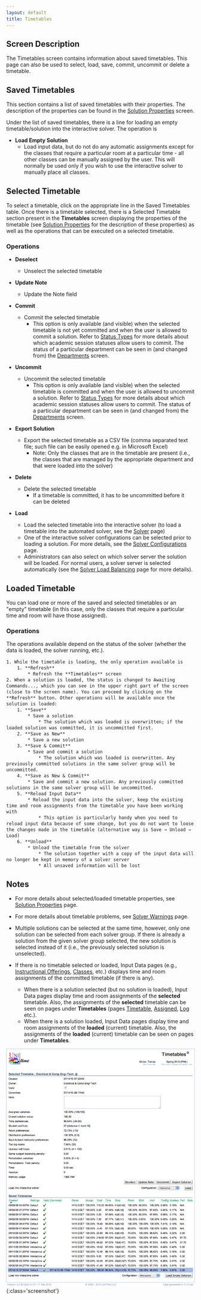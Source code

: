 ```yaml
---
layout: default
title: Timetables
---
```



## Screen Description

The Timetables screen contains information about saved timetables. This page can also be used to select, load, save, commit, uncommit or delete a timetable.

## Saved Timetables

This section contains a list of saved timetables with their properties. The description of the properties can be found in the [Solution Properties](solution-properties) screen.

Under the list of saved timetables, there is a line for loading an empty timetable/solution into the interactive solver. The operation is

* **Load Empty Solution**
	* Load input data, but do not do any automatic assignments except for the classes that require a particular room at a particular time - all other classes can be manually assigned by the user. This will normally be used only if you wish to use the interactive solver to manually place all classes.

## Selected Timetable

To select a timetable, click on the appropriate line in the Saved Timetables table. Once there is a timetable selected, there is a Selected Timetable section present in the **Timetables** screen displaying the properties of the timetable (see [Solution Properties](solution-properties) for the description of these properties) as well as the operations that can be executed on a selected timetable.

### Operations

* **Deselect**
	* Unselect the selected timetable

* **Update Note**
	* Update the Note field

* **Commit**
	* Commit the selected timetable
		* This option is only available (and visible) when the selected timetable is not yet committed and when the user is allowed to commit a solution. Refer to [Status Types](status-types) for more details about which academic session statuses allow users to commit. The status of a particular department can be seen in (and changed from) the [Departments](departments) screen.

* **Uncommit**
	* Uncommit the selected timetable
		* This option is only available (and visible) when the selected timetable is committed and when the user is allowed to uncommit a solution. Refer to [Status Types](status-types) for more details about which academic session statuses allow users to commit. The status of a particular department can be seen in (and changed from) the [Departments](departments) screen.

* **Export Solution**
	* Export the selected timetable as a CSV file (comma separated text file; such file can be easily opened e.g. in Microsoft Excel)
		* Note: Only the classes that are in the timetable are present (i.e., the classes that are managed by the appropriate department and that were loaded into the solver)

* **Delete**
	* Delete the selected timetable
		* If a timetable is committed, it has to be uncommitted before it can be deleted

* **Load**
	* Load the selected timetable into the interactive solver (to load a timetable into the automated solver, see the [Solver](solver) page)
	* One of the interactive solver configurations can be selected prior to loading a solution. For more details, see the [Solver Configurations](solver-configurations) page.
	* Administrators can also select on which solver server the solution will be loaded. For normal users, a solver server is selected automatically (see the [Solver Load Balancing](solver-load-balancing) page for more details).

## Loaded Timetable

You can load one or more of the saved and selected timetables or an "empty" timetable (in this case, only the classes that require a particular time and room will have those assigned).

### Operations

The operations available depend on the status of the solver (whether the data is loaded, the solver running, etc.).

	1. While the timetable is loading, the only operation available is
		1. **Refresh**
			* Refresh the **Timetables** screen
	2. When a solution is loaded, the status is changed to Awaiting Commands..., which you can see in the upper right part of the screen (close to the screen name). You can proceed by clicking on the **Refresh** button. Other operations will be available once the solution is loaded:
		1. **Save**
			* Save a solution
				* The solution which was loaded is overwritten; if the loaded solution was committed, it is uncommitted first.
		2. **Save as New**
			* Save a new solution
		3. **Save & Commit**
			* Save and commit a solution
				* The solution which was loaded is overwritten. Any previously committed solutions in the same solver group will be uncommitted.
		4. **Save as New & Commit**
			* Save and commit a new solution. Any previously committed solutions in the same solver group will be uncommitted.
		5. **Reload Input Data**
			* Reload the input data into the solver, keep the existing time and room assignments from the timetable you have been working with
				* This option is particularly handy when you need to reload input data because of some change, but you do not want to loose the changes made in the timetable (alternative way is Save → Unload → Load)
		6. **Unload**
			* Unload the timetable from the solver
				* The solution together with a copy of the input data will no longer be kept in memory of a solver server
				* All unsaved information will be lost

## Notes

* For more details about selected/loaded timetable properties, see [Solution Properties](solution-properties) page.

* For more details about timetable problems, see [Solver Warnings](solver-warnings) page.

* Multiple solutions can be selected at the same time, however, only one solution can be selected from each solver group. If there is already a solution from the given solver group selected, the new solution is selected instead of it (i.e., the previously selected solution is unselected).

* If there is no timetable selected or loaded, Input Data pages (e.g., [Instructional Offerings](instructional-offerings), [Classes](classes), etc.) displays time and room assignments of the committed timetable (if there is any).
	* When there is a solution selected (but no solution is loaded), Input Data pages display time and room assignments of the __selected__ timetable. Also, the assignments of the __selected__ timetable can be seen on pages under **Timetables** (pages [Timetable](timetable), [Assigned](assigned-classes), [Log](solver-log) etc.).
	* When there is a solution loaded, Input Data pages display time and room assignments of the __loaded__ (current) timetable. Also, the assignments of the __loaded__ (current) timetable can be seen on pages under **Timetables**.


![Timetables](images/timetables-1.png){:class='screenshot'}
